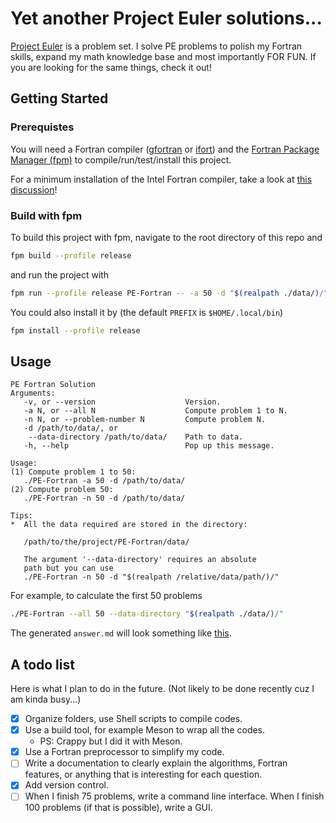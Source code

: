 # Yet another Project Euler solutions...

[Project Euler](https://projecteuler.net/about) is a problem set. I solve PE problems to polish my Fortran skills, expand my math knowledge base and most importantly FOR FUN. If you are looking for the same things, check it out!

## Getting Started

### Prerequistes

You will need a Fortran compiler ([gfortran](https://gcc.gnu.org/wiki/GFortran) or [ifort](https://software.intel.com/content/www/us/en/develop/documentation/fortran-compiler-oneapi-dev-guide-and-reference/top.html)) and the [Fortran Package Manager (fpm)](https://github.com/fortran-lang/fpm) to compile/run/test/install this project. 

For a minimum installation of the Intel Fortran compiler, take a look at [this discussion](https://fortran-lang.discourse.group/t/intel-releases-oneapi-toolkit-free-fortran-2018/471/35?u=han190)!

### Build with fpm

To build this project with fpm, navigate to the root directory of this repo and

```bash
fpm build --profile release
```

and run the project with

```bash
fpm run --profile release PE-Fortran -- -a 50 -d "$(realpath ./data/)/"
```

You could also install it by (the default `PREFIX` is `$HOME/.local/bin`)

```bash
fpm install --profile release
```

## Usage

```
PE Fortran Solution
Arguments:
   -v, or --version                    Version.
   -a N, or --all N                    Compute problem 1 to N.
   -n N, or --problem-number N         Compute problem N.
   -d /path/to/data/, or 
    --data-directory /path/to/data/    Path to data.
   -h, --help                          Pop up this message.

Usage:
(1) Compute problem 1 to 50:
   ./PE-Fortran -a 50 -d /path/to/data/
(2) Compute problem 50:
   ./PE-Fortran -n 50 -d /path/to/data/

Tips:
*  All the data required are stored in the directory:

   /path/to/the/project/PE-Fortran/data/

   The argument '--data-directory' requires an absolute
   path but you can use
   ./PE-Fortran -n 50 -d "$(realpath /relative/data/path/)/"
```

For example, to calculate the first 50 problems

```bash
./PE-Fortran --all 50 --data-directory "$(realpath ./data/)/"
```

The generated `answer.md` will look something like [this](https://github.com/han190/PE-Fortran/tree/master/answer/answer.md).

## A todo list

Here is what I plan to do in the future. (Not likely to be done recently cuz I am kinda busy...)

- [x] Organize folders, use Shell scripts to compile codes.
- [x] Use a build tool, for example Meson to wrap all the codes. 
  - PS: Crappy but I did it with Meson.
- [x] Use a Fortran preprocessor to simplify my code.
- [ ] Write a documentation to clearly explain the algorithms, Fortran features, or anything that is interesting for each question.
- [x] Add version control.
- [ ] When I finish 75 problems, write a command line interface. When I finish 100 problems (if that is possible), write a GUI.
